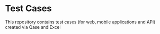 # Test Cases

This repository contains test cases (for web, mobile applications and API) created via Qase and Excel
